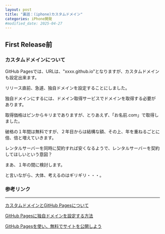 ```yaml
---
layout: post
title: "裏話：(iphone)カスタムドメイン"
categories: iPhone開発
#modified_date: 2025-04-27
---
```


[link-3]: https://apple.co/4jAiQKn

## First Release前

### カスタムドメインについて

GitHub Pagesでは、URLは、"xxxx.github.io"となりますが、カスタムドメインも設定出来ます。

リリース直前、急遽、独自ドメインを設定することにしました。

独自ドメインにするには、ドメイン取得サービスでドメインを取得する必要があります。

取得価格はピンからキリまでありますが、とりあえず、「お名前.com」で取得しました。

破格の１年間は無料ですが、２年目からは結構な額、その上、年を重ねるごとに倍、倍と増えていきます。

レンタルサーバーを同時に契約すれば安くなるようで、レンタルサーバーを契約してほしいという意図？

まあ、１年の間に検討します。

と言いながら、大体、考えるのはギリギリ・・・。


### 参考リンク

* * *

[カスタムドメインとGitHub Pagesについて](https://docs.github.com/ja/pages/configuring-a-custom-domain-for-your-github-pages-site/about-custom-domains-and-github-pages "GitHub Pages本家")

[GitHub Pagesに独自ドメインを設定する方法](https://zenn.dev/donchan922/articles/59c54fe659128294bb65 "GitHub Pagesに独自ドメインを設定する方法")

[GitHub Pagesを使い、無料でサイトを公開しよう](https://pikawaka.com/tips/github-pages-website-deployment "GitHub Pagesを使い、無料でサイトを公開しよう")

